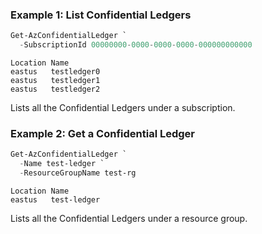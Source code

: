 ### Example 1: List Confidential Ledgers
```powershell
Get-AzConfidentialLedger `
  -SubscriptionId 00000000-0000-0000-0000-000000000000
```

```output
Location Name               
eastus   testledger0
eastus   testledger1
eastus   testledger2
```

Lists all the Confidential Ledgers under a subscription.

### Example 2: Get a Confidential Ledger
```powershell
Get-AzConfidentialLedger `
  -Name test-ledger `
  -ResourceGroupName test-rg
```

```output
Location Name
eastus   test-ledger
```

Lists all the Confidential Ledgers under a resource group.